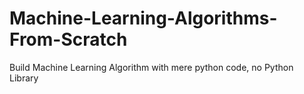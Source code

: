 

# Machine-Learning-Algorithms-From-Scratch
Build Machine Learning Algorithm with mere python code, no Python Library
